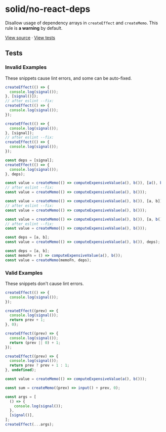 <!-- doc-gen HEADER -->
# solid/no-react-deps
Disallow usage of dependency arrays in `createEffect` and `createMemo`.
This rule is **a warning** by default.

[View source](../src/rules/no-react-deps.ts) · [View tests](../test/rules/no-react-deps.test.ts)
<!-- end-doc-gen -->

<!-- doc-gen OPTIONS -->

<!-- end-doc-gen -->

<!-- doc-gen CASES -->
## Tests

### Invalid Examples

These snippets cause lint errors, and some can be auto-fixed.

```js
createEffect(() => {
  console.log(signal());
}, [signal()]);
// after eslint --fix:
createEffect(() => {
  console.log(signal());
});

createEffect(() => {
  console.log(signal());
}, [signal]);
// after eslint --fix:
createEffect(() => {
  console.log(signal());
});

const deps = [signal];
createEffect(() => {
  console.log(signal());
}, deps);

const value = createMemo(() => computeExpensiveValue(a(), b()), [a(), b()]);
// after eslint --fix:
const value = createMemo(() => computeExpensiveValue(a(), b()));

const value = createMemo(() => computeExpensiveValue(a(), b()), [a, b]);
// after eslint --fix:
const value = createMemo(() => computeExpensiveValue(a(), b()));

const value = createMemo(() => computeExpensiveValue(a(), b()), [a, b()]);
// after eslint --fix:
const value = createMemo(() => computeExpensiveValue(a(), b()));

const deps = [a, b];
const value = createMemo(() => computeExpensiveValue(a(), b()), deps);

const deps = [a, b];
const memoFn = () => computeExpensiveValue(a(), b());
const value = createMemo(memoFn, deps);
```

### Valid Examples

These snippets don't cause lint errors.

```js
createEffect(() => {
  console.log(signal());
});

createEffect((prev) => {
  console.log(signal());
  return prev + 1;
}, 0);

createEffect((prev) => {
  console.log(signal());
  return (prev || 0) + 1;
});

createEffect((prev) => {
  console.log(signal());
  return prev ? prev + 1 : 1;
}, undefined);

const value = createMemo(() => computeExpensiveValue(a(), b()));

const sum = createMemo((prev) => input() + prev, 0);

const args = [
  () => {
    console.log(signal());
  },
  [signal()],
];
createEffect(...args);
```
<!-- end-doc-gen -->
